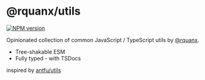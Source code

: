 # @rquanx/utils

[![NPM version](https://img.shields.io/npm/v/@rquanx/utils?color=a1b858&label=)](https://www.npmjs.com/package/@rquanx/utils)

Opinionated collection of common JavaScript / TypeScript utils by [@rquanx](https://github.com/rquanx).

- Tree-shakable ESM
- Fully typed - with TSDocs

inspired by [antfu/utils](https://github.com/antfu/utils)
